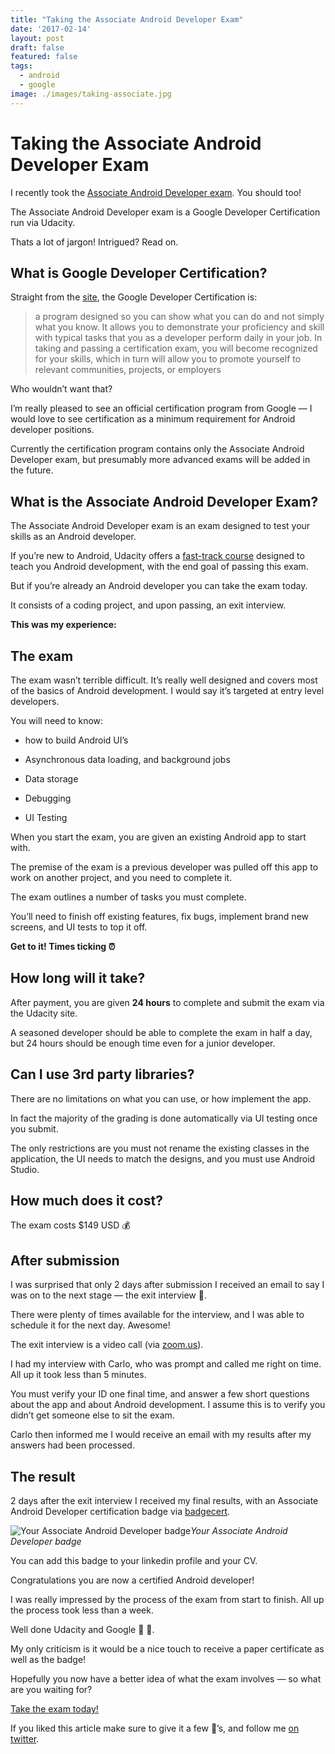 ```yaml
---
title: "Taking the Associate Android Developer Exam"
date: '2017-02-14'
layout: post
draft: false
featured: false
tags:
  - android
  - google
image: ./images/taking-associate.jpg
---
```



# Taking the Associate Android Developer Exam

I recently took the [Associate Android Developer exam](https://www.udacity.com/google-certifications). You should too!

The Associate Android Developer exam is a Google Developer Certification run via Udacity.

Thats a lot of jargon! Intrigued? Read on.

## What is Google Developer Certification?

Straight from the [site](https://developers.google.com/training/certification/), the Google Developer Certification is:
> a program designed so you can show what you can do and not simply what you know. It allows you to demonstrate your proficiency and skill with typical tasks that you as a developer perform daily in your job.
> In taking and passing a certification exam, you will become recognized for your skills, which in turn will allow you to promote yourself to relevant communities, projects, or employers

Who wouldn’t want that?

I’m really pleased to see an official certification program from Google — I would love to see certification as a minimum requirement for Android developer positions.

Currently the certification program contains only the Associate Android Developer exam, but presumably more advanced exams will be added in the future.

## What is the Associate Android Developer Exam?

The Associate Android Developer exam is an exam designed to test your skills as an Android developer.

If you’re new to Android, Udacity offers a [fast-track course](https://www.udacity.com/course/associate-android-developer-fast-track--nd818) designed to teach you Android development, with the end goal of passing this exam.

But if you’re already an Android developer you can take the exam today.

It consists of a coding project, and upon passing, an exit interview.

**This was my experience:**

## The exam

The exam wasn’t terrible difficult. It’s really well designed and covers most of the basics of Android development. I would say it’s targeted at entry level developers.

You will need to know:

* how to build Android UI’s

* Asynchronous data loading, and background jobs

* Data storage

* Debugging

* UI Testing

When you start the exam, you are given an existing Android app to start with.

The premise of the exam is a previous developer was pulled off this app to work on another project, and you need to complete it.

The exam outlines a number of tasks you must complete.

You’ll need to finish off existing features, fix bugs, implement brand new screens, and UI tests to top it off.

**Get to it! Times ticking ⏰**

## How long will it take?

After payment, you are given **24 hours** to complete and submit the exam via the Udacity site.

A seasoned developer should be able to complete the exam in half a day, but 24 hours should be enough time even for a junior developer.

## Can I use 3rd party libraries?

There are no limitations on what you can use, or how implement the app.

In fact the majority of the grading is done automatically via UI testing once you submit.

The only restrictions are you must not rename the existing classes in the application, the UI needs to match the designs, and you must use Android Studio.

## How much does it cost?

The exam costs $149 USD 💰

## After submission

I was surprised that only 2 days after submission I received an email to say I was on to the next stage — the exit interview 🎉.

There were plenty of times available for the interview, and I was able to schedule it for the next day. Awesome!

The exit interview is a video call (via [zoom.us](http://zoom.us)).

I had my interview with Carlo, who was prompt and called me right on time. All up it took less than 5 minutes.

You must verify your ID one final time, and answer a few short questions about the app and about Android development. I assume this is to verify you didn’t get someone else to sit the exam.

Carlo then informed me I would receive an email with my results after my answers had been processed.

## **The result**

2 days after the exit interview I received my final results, with an Associate Android Developer certification badge via [badgecert](https://bcert.me/).

![Your Associate Android Developer badge](https://cdn-images-1.medium.com/max/2000/1*ZNV6AHuVveFjTtBOSXgjRg.png)*Your Associate Android Developer badge*

You can add this badge to your linkedin profile and your CV.

Congratulations you are now a certified Android developer!

I was really impressed by the process of the exam from start to finish. All up the process took less than a week.

Well done Udacity and Google 👏 👏.

My only criticism is it would be a nice touch to receive a paper certificate as well as the badge!

Hopefully you now have a better idea of what the exam involves — so what are you waiting for?

[Take the exam today!](https://www.udacity.com/google-certifications)

If you liked this article make sure to give it a few 👏’s, and follow me [on twitter](http://twitter.com/athornz).
